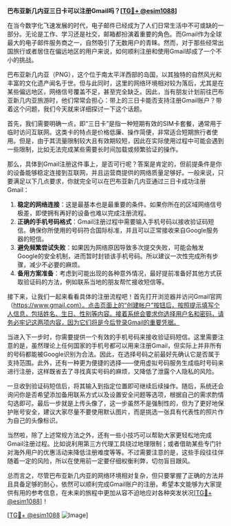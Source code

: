 **巴布亚新几内亚三日卡可以注册Gmail吗？[[TG💪+ @esim1088](https://t.me/s/esim1088)]**

在当今数字化飞速发展的时代，电子邮件已经成为了人们日常生活中不可或缺的一部分。无论是工作、学习还是社交，邮箱都扮演着重要的角色。而Gmail作为全球最大的电子邮件服务商之一，自然吸引了无数用户的青睐。然而，对于那些经常出国旅行或者居住在偏远地区的用户来说，如何顺利注册和使用Gmail却成了一个不小的挑战。

巴布亚新几内亚（PNG），这个位于南太平洋西部的岛国，以其独特的自然风光和丰富的文化遗产闻名于世。但与此同时，这里的网络环境相对较为落后，尤其是在某些偏远地区，网络信号覆盖不足，甚至完全缺乏。因此，当有朋友计划前往巴布亚新几内亚旅游时，他们常常会担心：带上的三日卡能否支持注册Gmail账户？带着这个问题，我们今天就来详细探讨一下这个话题。

首先，我们需要明确一点，即“三日卡”是指一种短期有效的SIM卡套餐，通常用于临时访问互联网。这类卡的特点是价格低廉、操作简便，非常适合短期旅行者使用。但是，由于其流量限制较大且有效期较短，因此在实际使用过程中可能会遇到一些限制，比如无法完成某些需要长时间加载或频繁验证的操作。

那么，具体到Gmail注册这件事上，是否可行呢？答案是肯定的，但前提条件是你的设备能够稳定连接到互联网，并且运营商提供的网络质量足够好。一般来说，只要满足以下几点要求，你就完全可以在巴布亚新几内亚通过三日卡成功注册Gmail：

1. **稳定的网络连接**：这是最基本也是最重要的条件。如果你所在的区域网络信号极差，即使拥有再好的设备也难以完成注册流程。
2. **正确的手机号码格式**：Gmail注册过程中需要输入手机号码以接收验证码短信。确保你所使用的号码符合国际标准，并且可以正常接收来自Google服务器的短信。
3. **避免频繁尝试失败**：如果因为网络原因导致多次提交失败，可能会触发Google的安全机制，进而暂时封锁该手机号码。所以建议一次性完成所有步骤，减少不必要的麻烦。
4. **备用方案准备**：考虑到可能出现的各种意外情况，最好提前准备好其他方式获取验证码的方法，例如联系当地的朋友帮忙接收短信等。

接下来，让我们一起来看看具体的注册流程吧！首先打开浏览器并访问Gmail官网（https://www.gmail.com）。点击页面上的“创建帐户”按钮后，按照提示填写个人信息，包括姓名、生日、性别等内容。接着系统会要求你选择用户名和密码，请务必牢记这两项内容，因为它们将是今后登录Gmail的重要凭据。

当进入下一步时，你需要提供一个有效的手机号码来接收验证码短信。这里需要注意的是，虽然理论上任何国家的手机号都可以用来注册Gmail，但实际上并非所有的号码都能被Google识别为合法。因此，在选择号码之前最好先确认它是否属于支持范围。此外，还有一种更为便捷的选择——使用虚拟号码服务生成临时号码来进行注册，这样既省去了寻找真实号码的麻烦，又降低了泄露个人隐私的风险。

一旦收到验证码短信后，将其输入到指定位置即可继续后续操作。随后，系统还会询问你是否希望添加备用联系方式以及设置安全问题等选项，根据自己的需求酌情勾选即可。最后一步就是上传头像了，这一步虽然不是强制性的，但为了更好地保护账号安全，建议大家尽量不要使用默认图片，而是挑选一张具有代表性的照片作为自己的头像标识。

当然啦，除了上述常规方法之外，还有一些小技巧可以帮助大家更轻松地完成Gmail注册过程。比如说利用第三方代理工具绕过地理限制；或者借助某些专门针对海外用户的优惠活动来降低注册难度等等。不过需要注意的是，这些手段往往伴随着一定的风险，所以在使用前一定要仔细权衡利弊，切勿盲目跟风。

总而言之，尽管巴布亚新几内亚的网络环境相对复杂，但只要掌握了正确的方法并且具备足够的耐心，依然可以顺利完成Gmail账户的注册。希望本文能够为大家提供有用的参考信息，在未来的旅程中更加从容不迫地应对各种突发状况[[TG💪+ @esim1088](https://t.me/s/esim1088)]！

[[TG💪+ @esim1088](https://t.me/s/esim1088) ![Image](https://i.postimg.cc/4NQfJmqS/Snipaste-2025-05-13-00-14-12.png)]